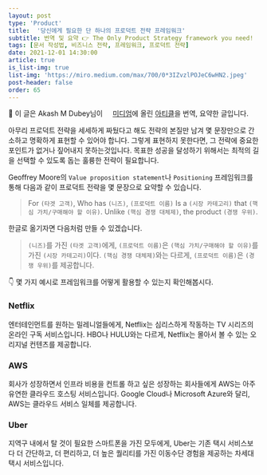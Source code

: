 ```yaml
---
layout: post
type: 'Product'
title:  '당신에게 필요한 단 하나의 프로덕트 전략 프레임워크'
subtitle: 번역 및 요약 👉 The Only Product Strategy framework you need!
tags: [문서 작성법, 비즈니스 전략, 프레임워크, 프로덕트 전략]
date: 2021-12-01 14:30:00
article: true
is_list-img: true
list-img: 'https://miro.medium.com/max/700/0*3IZvzlPOJeC6wHN2.jpeg'
post-header: false
order: 65
---
```


<p class="text-gray">
 🔗 이 글은 Akash M Dubey님이 <a href='https://akashmdubey.medium.com/' target='blank' rel='nofollow' id='outlink1' onclick='clickedOutlink(outlink1)'><img src='https://www.google.com/s2/favicons?sz=64&domain=https://akashmdubey.medium.com/' style='display:inline; height: 1em; position: relative; bottom: -2px; margin-right: 2px;'>미디엄</a>에 올린 <a href='https://akashmdubey.medium.com/the-only-product-strategy-framework-you-need-5bf64dedef3e' target='blank' rel='nofollow' id='outlink2' onclick='clickedOutlink(outlink2)'>아티클</a>을 번역, 요약한 글입니다.
</p>

아무리 프로덕트 전략을 세세하게 짜뒀다고 해도 전략의 본질만 남겨 몇 문장만으로 간소하고 명확하게 표현할 수 있어야 합니다. 그렇게 표현하지 못한다면, 그 전략에 중요한 포인트가 없거나 짚어내지 못하는것입니다. 목표한 성공을 달성하기 위해서는 최적의 길을 선택할 수 있도록 돕는 훌륭한 전략이 필요합니다.

Geoffrey Moore의 `Value proposition statement`나 `Positioning` 프레임워크를 통해 다음과 같이 프로덕트 전략을 몇 문장으로 요약할 수 있습니다.

> For `(타겟 고객)`, Who has `(니즈)`, `(프로덕트 이름)` Is a `(시장 카테고리)` that `(핵심 가치/구매해야 할 이유)`. Unlike `(핵심 경쟁 대체제)`, the product `(경쟁 우위)`.

한글로 옮기자면 다음처럼 만들 수 있겠습니다.

> `(니즈)`를 가진 `(타겟 고객)`에게, `(프로덕트 이름)`은 `(핵심 가치/구매해야 할 이유)`를 가진 `(시장 카테고리)`이다. `(핵심 경쟁 대체제)`와는 다르게, `(프로덕트 이름)`은 `(경쟁 우위)`를 제공합니다.

👇 몇 가지 예시로 프레임워크를 어떻게 활용할 수 있는지 확인해봅시다.

### Netflix
엔터테인먼트를 원하는 밀레니얼들에게, Netflix는 심리스하게 작동하는 TV 시리즈의 온라인 구독 서비스입니다. HBO나 HULU와는 다르게, Netflix는 몰아서 볼 수 있는 오리지널 컨텐츠를 제공합니다.

### AWS
회사가 성장하면서 인프라 비용을 컨트롤 하고 싶은 성장하는 회사들에게 AWS는 아주 유연한 클라우드 호스팅 서비스입니다. Google Cloud나 Microsoft Azure와 달리, AWS는 클라우드 서비스 일체를 제공합니다.

### Uber
지역구 내에서 탈 것이 필요한 스마트폰을 가진 모두에게, Uber는 기존 택시 서비스보다 더 간단하고, 더 편리하고, 더 높은 퀄리티를 가진 이동수단 경험을 제공하는 차세대 택시 서비스입니다.